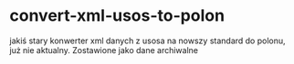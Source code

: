 # convert-xml-usos-to-polon
jakiś stary konwerter xml danych z usosa na nowszy standard do polonu, już nie aktualny. Zostawione jako dane archiwalne
